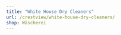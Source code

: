```yaml
---
title: "White House Dry Cleaners"
url: /crestview/white-house-dry-cleaners/
shop: Wäscherei
---
```

